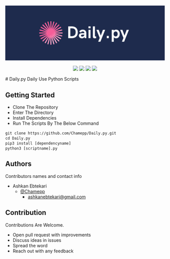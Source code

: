 ![Header](banner.png)
<p align="center">
  <img src="https://img.shields.io/aur/last-modified/google-chrome" />
  <img src="https://img.shields.io/amo/stars/dustman" />
  <img src="https://img.shields.io/github/stars/Chamepp/Daily.py?style=social" />
  <img src="https://img.shields.io/amo/users/dustman" />
</p>
# Daily.py
Daily Use Python Scripts


## Getting Started

* Clone The Repository
* Enter The Directory
* Install Dependencies
* Run The Scripts By The Below Command
```
git clone https://github.com/Chamepp/Daily.py.git
cd Daily.py
pip3 install [dependencyname]
python3 [scriptname].py
```

## Authors

Contributors names and contact info

* Ashkan Ebtekari
     - [@Chamepp](https://github.com/Chamepp)
       - ashkanebtekari@gmail.com

## Contribution
Contributions Are Welcome.

* Open pull request with improvements <br>
* Discuss ideas in issues <br>
* Spread the word <br>
* Reach out with any feedback
